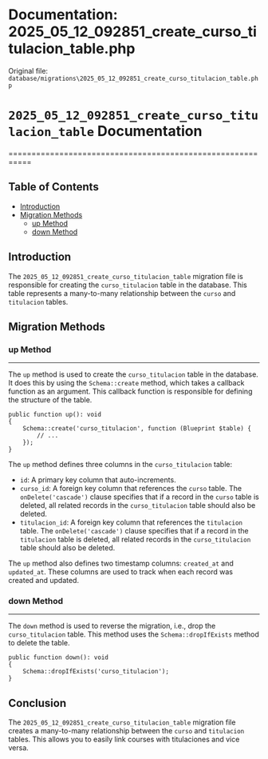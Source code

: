 # Documentation: 2025_05_12_092851_create_curso_titulacion_table.php

Original file: `database/migrations\2025_05_12_092851_create_curso_titulacion_table.php`

# `2025_05_12_092851_create_curso_titulacion_table` Documentation
===========================================================

Table of Contents
-----------------

* [Introduction](#introduction)
* [Migration Methods](#migration-methods)
	+ [up Method](#up-method)
	+ [down Method](#down-method)

Introduction
------------

The `2025_05_12_092851_create_curso_titulacion_table` migration file is responsible for creating the `curso_titulacion` table in the database. This table represents a many-to-many relationship between the `curso` and `titulacion` tables.

Migration Methods
-----------------

### up Method
------------

The `up` method is used to create the `curso_titulacion` table in the database. It does this by using the `Schema::create` method, which takes a callback function as an argument. This callback function is responsible for defining the structure of the table.

```
public function up(): void
{
    Schema::create('curso_titulacion', function (Blueprint $table) {
        // ...
    });
}
```

The `up` method defines three columns in the `curso_titulacion` table:

* `id`: A primary key column that auto-increments.
* `curso_id`: A foreign key column that references the `curso` table. The `onDelete('cascade')` clause specifies that if a record in the `curso` table is deleted, all related records in the `curso_titulacion` table should also be deleted.
* `titulacion_id`: A foreign key column that references the `titulacion` table. The `onDelete('cascade')` clause specifies that if a record in the `titulacion` table is deleted, all related records in the `curso_titulacion` table should also be deleted.

The `up` method also defines two timestamp columns: `created_at` and `updated_at`. These columns are used to track when each record was created and updated.

### down Method
------------

The `down` method is used to reverse the migration, i.e., drop the `curso_titulacion` table. This method uses the `Schema::dropIfExists` method to delete the table.

```
public function down(): void
{
    Schema::dropIfExists('curso_titulacion');
}
```

Conclusion
----------

The `2025_05_12_092851_create_curso_titulacion_table` migration file creates a many-to-many relationship between the `curso` and `titulacion` tables. This allows you to easily link courses with titulaciones and vice versa.